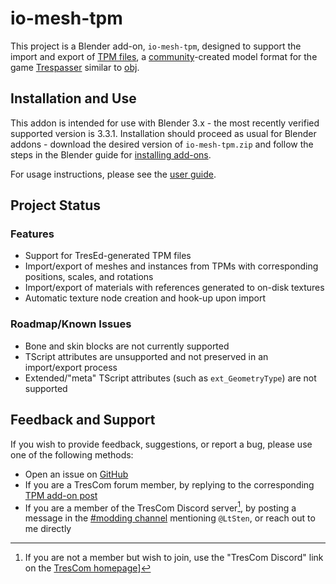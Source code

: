 # io-mesh-tpm
This project is a Blender add-on, `io-mesh-tpm`, designed to support the import and export of [TPM files](https://www.trescom.org/files/docs/formats.html#TPM), a [community](https://www.trescom.org/)-created model format for the game [Trespasser](https://en.wikipedia.org/wiki/Trespasser_(video_game)) similar to [obj](https://en.wikipedia.org/wiki/Wavefront_.obj_file).

## Installation and Use
This addon is intended for use with Blender 3.x - the most recently verified supported version is 3.3.1. Installation should proceed as usual for Blender addons - download the desired version of `io-mesh-tpm.zip` and follow the steps in the Blender guide for [installing add-ons](https://docs.blender.org/manual/en/latest/editors/preferences/addons.html#installing-add-ons).

For usage instructions, please see the [user guide](Documentation/UserGuide.md).

## Project Status
### Features
* Support for TresEd-generated TPM files
* Import/export of meshes and instances from TPMs with corresponding positions, scales, and rotations
* Import/export of materials with references generated to on-disk textures
* Automatic texture node creation and hook-up upon import

### Roadmap/Known Issues
* Bone and skin blocks are not currently supported
* TScript attributes are unsupported and not preserved in an import/export process
* Extended/"meta" TScript attributes (such as `ext_GeometryType`) are not supported

## Feedback and Support
If you wish to provide feedback, suggestions, or report a bug, please use one of the following methods:
* Open an issue on [GitHub](https://github.com/LtSten/Blender-TPM/issues)
* If you are a TresCom forum member, by replying to the corresponding [TPM add-on post](https://www.trescomforum.org/viewtopic.php?f=58&t=11689)
* If you are a member of the TresCom Discord server[^tc-discord], by posting a message in the [#modding channel](https://discord.com/channels/424991183547400193/505799931412611082) mentioning `@LtSten`, or reach out to me directly

[^tc-discord]: If you are not a member but wish to join, use the "TresCom Discord" link on the [TresCom homepage](https://www.trescom.org/)]